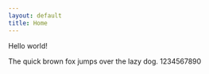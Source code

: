 ```yaml
---
layout: default
title: Home
---
```


Hello world!

The quick brown fox jumps over the lazy dog.
1234567890
